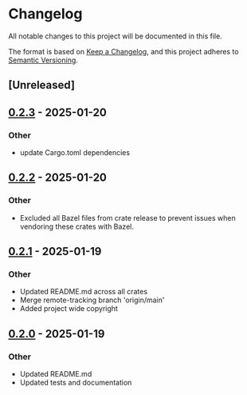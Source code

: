 # Changelog

All notable changes to this project will be documented in this file.

The format is based on [Keep a Changelog](https://keepachangelog.com/en/1.0.0/),
and this project adheres to [Semantic Versioning](https://semver.org/spec/v2.0.0.html).

## [Unreleased]

## [0.2.3](https://github.com/marvin-hansen/buildutils/compare/docker_utils-v0.2.2...docker_utils-v0.2.3) - 2025-01-20

### Other

- update Cargo.toml dependencies

## [0.2.2](https://github.com/marvin-hansen/buildutils/compare/docker_utils-v0.2.1...docker_utils-v0.2.2) - 2025-01-20

### Other

- Excluded all Bazel files from crate release to prevent issues when vendoring these crates with Bazel.

## [0.2.1](https://github.com/marvin-hansen/buildutils/compare/docker_utils-v0.2.0...docker_utils-v0.2.1) - 2025-01-19

### Other

- Updated README.md across all crates
- Merge remote-tracking branch 'origin/main'
- Added project wide copyright

## [0.2.0](https://github.com/marvin-hansen/buildutils/compare/docker_utils-v0.1.0...docker_utils-v0.2.0) - 2025-01-19

### Other

- Updated README.md
- Updated tests and documentation
